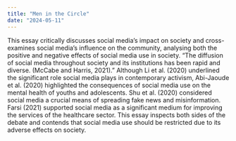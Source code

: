 ```yaml
---
title: "Men in the Circle"
date: "2024-05-11"
---
```


This essay critically discusses social media’s impact on society and cross-examines social media’s influence on the community, analysing both the positive and negative effects of social media use in society. “The diffusion of social media throughout society and its institutions has been rapid and diverse. (McCabe and Harris, 2021).” Although Li et al. (2020) underlined the significant role social media plays in contemporary activism, Abi-Jaoude et al. (2020) highlighted the consequences of social media use on the mental health of youths and adolescents. Shu et al. (2020) considered social media a crucial means of spreading fake news and misinformation. Farsi (2021) supported social media as a significant medium for improving the services of the healthcare sector. This essay inspects both sides of the debate and contends that social media use should be restricted due to its adverse effects on society.
